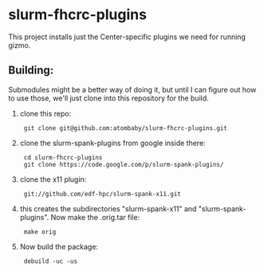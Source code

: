 slurm-fhcrc-plugins
===================

This project installs just the Center-specific plugins we need for
running gizmo.

Building:
---------

Submodules might be a better way of doing it, but until I can
figure out how to use those, we'll just clone into this repository
for the build.

1. clone this repo:

        git clone git@github.com:atombaby/slurm-fhcrc-plugins.git

1. clone the slurm-spank-plugins from google inside there:

        cd slurm-fhcrc-plugins
        git clone https://code.google.com/p/slurm-spank-plugins/

1. clone the x11 plugin:

        git://github.com/edf-hpc/slurm-spank-x11.git

1. this creates the subdirectories "slurm-spank-x11" and
"slurm-spank-plugins".  Now make the .orig.tar file:

        make orig

1. Now build the package:

        debuild -uc -us




